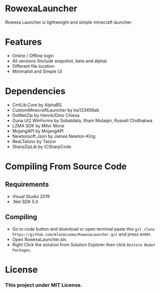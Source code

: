 # RowexaLauncher
<p> Rowexa Launcher is lightweight and simple minecraft launcher. </p>

# Features
- Online / Offline login
- All versions (Include snapshot, beta and alpha)
- Different file location
- Minimalist and Simple UI

# Dependencies
- CmlLib.Core by AlphaBS
- CustomMinecraftLauncher by ksi123456ab
- DotNetZip by Henrik/Dino Chiesa
- Guna.UI2.WinForms by Sobatdata, Ilham Mutaqin, Russell Chidhakwa
- LZMA SDK by Mihir Mone
- MojangAPI by MojangAPI
- Newtonsoft.Json by James Newton-King
- ReaLTaiizor by Taiizor
- SharpZipLib by ICSharpCode

# Compiling From Source Code
## Requirements
- Visual Studio 2019
- .Net SDK 5.0

## Compiling
- Go to code button and download or open terminal paste this `git clone https://github.com/Alaimisema/RowexaLauncher.git` and press enter.
- Open RowexaLauncher.sln.
- Right Click the solution from Solution Explorer then click `Restore NuGet Packages`.

# License
<h3>This project under MIT License. </h3>
